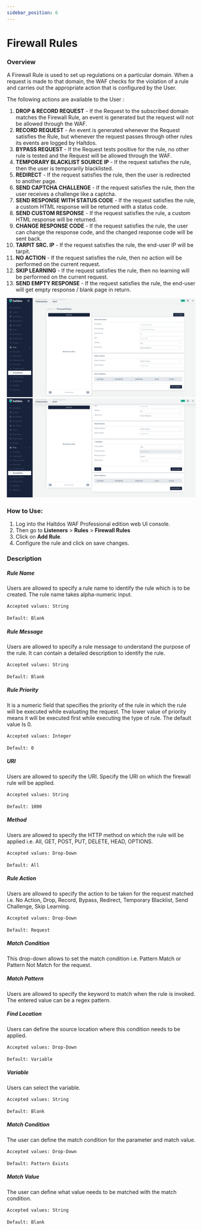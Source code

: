 ```yaml
---
sidebar_position: 6
---
```

# Firewall Rules

### Overview
 A Firewall Rule is used to set up regulations on a particular domain. When a request is made to that domain, the WAF checks for the violation of a rule and carries out the appropriate action that is configured by the User.


The following actions are available to the User :
1. **DROP  & RECORD REQUEST** - If the Request to the subscribed domain matches the Firewall Rule, an event is generated but the request will not be allowed through the WAF.
2. **RECORD REQUEST** - An event is generated whenever the Request satisfies the Rule, but whenever the request passes through other rules its events are logged by Haltdos.
3. **BYPASS REQUEST** - If the Request tests positive for the rule, no other rule is tested and the Request will be allowed through the WAF.
4. **TEMPORARY BLACKLIST SOURCE IP** - If the request satisfies the rule, then the user is temporarily blacklisted.
5. **REDIRECT** - If the request satisfies the rule, then the user is redirected to another page.
6. **SEND CAPTCHA CHALLENGE** - If the request satisfies the rule, then the user receives a challenge like a captcha.
7. **SEND RESPONSE WITH STATUS CODE** - If the request satisfies the rule, a custom HTML response will be returned with a status code.
8. **SEND CUSTOM RESPONSE** - If the request satisfies the rule, a custom HTML response will be returned.
9. **CHANGE RESPONSE CODE** - If the request satisfies the rule, the user can change the response code, and the changed response code will be sent back.
10. **TARPIT SRC. IP** -  If the request satisfies the rule, the end-user IP will be tarpit.
11. **NO ACTION** - If the request satisfies the rule, then no action will be performed on the current request.
12. **SKIP LEARNING** - If the request satisfies the rule, then no learning will be performed on the current request.
13. **SEND EMPTY RESPONSE** - If the request satisfies the rule, the end-user will get empty response / blank page in return.

![firewall_rules](/img/pro-waf/docs/firewall_rules1.png)
![firewall_rules](/img/pro-waf/docs/firewall_rules2.png)

### How to Use:
1. Log into the Haltdos WAF Professional edition web UI console.
2. Then go to **Listeners** > **Rules** > **Firewall Rules**
3. Click on **Add Rule**.
4. Configure the rule and click on save changes.

### Description

##### **Rule Name**
Users are allowed to specify a rule name to identify the rule which is to be created. The rule name takes alpha-numeric input.

    Accepted values: String

    Default: Blank  

##### **Rule Message**
Users are allowed to specify a rule message to understand the purpose of the rule. It can contain a detailed description to identify the rule.

    Accepted values: String

    Default: Blank  

##### **Rule Priority**
It is a numeric field that specifies the priority of the rule in which the rule will be executed while evaluating the request. The lower value of priority means it will be executed first while executing the type of rule. The default value Is 0. 

    Accepted values: Integer

    Default: 0  

##### **URI**
Users are allowed to specify the URI. Specify the URI on which the firewall rule will be applied.

    Accepted values: String

    Default: 1000  

##### **Method**
Users are allowed to specify the HTTP method on which the rule will be applied i.e. All, GET, POST, PUT, DELETE, HEAD, OPTIONS.

    Accepted values: Drop-Down

    Default: All  

##### **Rule Action**
Users are allowed to specify the action to be taken for the request matched i.e. No Action, Drop, Record, Bypass, Redirect, Temporary Blacklist, Send Challenge, Skip Learning.

    Accepted values: Drop-Down

    Default: Request  

##### **Match Condition**
This drop-down allows to set the match condition i.e. Pattern Match or Pattern Not Match for the request.

##### **Match Pattern**
Users are allowed to specify the keyword to match when the rule is invoked. The entered value can be a regex pattern.

##### **Find Location**
Users can define the source location where this condition needs to be applied.

    Accepted values: Drop-Down

    Default: Variable  

##### **Variable**
Users can select the variable.

    Accepted values: String

    Default: Blank  

##### **Match Condition**
The user can define the match condition for the parameter and match value.

    Accepted values: Drop-Down

    Default: Pattern Exists  

##### **Match Value**
The user can define what value needs to be matched with the match condition.


    Accepted values: String

    Default: Blank  













